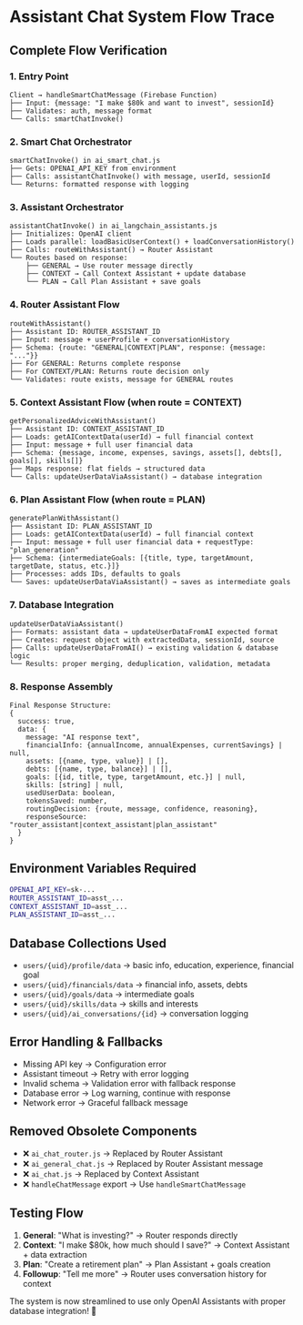 # Assistant Chat System Flow Trace

## **Complete Flow Verification**

### **1. Entry Point**
```
Client → handleSmartChatMessage (Firebase Function)
├── Input: {message: "I make $80k and want to invest", sessionId}
├── Validates: auth, message format
└── Calls: smartChatInvoke()
```

### **2. Smart Chat Orchestrator**
```
smartChatInvoke() in ai_smart_chat.js
├── Gets: OPENAI_API_KEY from environment
├── Calls: assistantChatInvoke() with message, userId, sessionId
└── Returns: formatted response with logging
```

### **3. Assistant Orchestrator**
```
assistantChatInvoke() in ai_langchain_assistants.js
├── Initializes: OpenAI client
├── Loads parallel: loadBasicUserContext() + loadConversationHistory()
├── Calls: routeWithAssistant() → Router Assistant
└── Routes based on response:
    ├── GENERAL → Use router message directly
    ├── CONTEXT → Call Context Assistant + update database
    └── PLAN → Call Plan Assistant + save goals
```

### **4. Router Assistant Flow**
```
routeWithAssistant()
├── Assistant ID: ROUTER_ASSISTANT_ID
├── Input: message + userProfile + conversationHistory  
├── Schema: {route: "GENERAL|CONTEXT|PLAN", response: {message: "..."}}
├── For GENERAL: Returns complete response
├── For CONTEXT/PLAN: Returns route decision only
└── Validates: route exists, message for GENERAL routes
```

### **5. Context Assistant Flow** (when route = CONTEXT)
```
getPersonalizedAdviceWithAssistant()
├── Assistant ID: CONTEXT_ASSISTANT_ID
├── Loads: getAIContextData(userId) → full financial context
├── Input: message + full user financial data
├── Schema: {message, income, expenses, savings, assets[], debts[], goals[], skills[]}
├── Maps response: flat fields → structured data
└── Calls: updateUserDataViaAssistant() → database integration
```

### **6. Plan Assistant Flow** (when route = PLAN)
```
generatePlanWithAssistant()
├── Assistant ID: PLAN_ASSISTANT_ID  
├── Loads: getAIContextData(userId) → full financial context
├── Input: message + full user financial data + requestType: "plan_generation"
├── Schema: {intermediateGoals: [{title, type, targetAmount, targetDate, status, etc.}]}
├── Processes: adds IDs, defaults to goals
└── Saves: updateUserDataViaAssistant() → saves as intermediate goals
```

### **7. Database Integration**
```
updateUserDataViaAssistant()
├── Formats: assistant data → updateUserDataFromAI expected format
├── Creates: request object with extractedData, sessionId, source
├── Calls: updateUserDataFromAI() → existing validation & database logic
└── Results: proper merging, deduplication, validation, metadata
```

### **8. Response Assembly**
```
Final Response Structure:
{
  success: true,
  data: {
    message: "AI response text",
    financialInfo: {annualIncome, annualExpenses, currentSavings} | null,
    assets: [{name, type, value}] | [],
    debts: [{name, type, balance}] | [],
    goals: [{id, title, type, targetAmount, etc.}] | null,
    skills: [string] | null,
    usedUserData: boolean,
    tokensSaved: number,
    routingDecision: {route, message, confidence, reasoning},
    responseSource: "router_assistant|context_assistant|plan_assistant"
  }
}
```

## **Environment Variables Required**
```bash
OPENAI_API_KEY=sk-...
ROUTER_ASSISTANT_ID=asst_...
CONTEXT_ASSISTANT_ID=asst_...  
PLAN_ASSISTANT_ID=asst_...
```

## **Database Collections Used**
- `users/{uid}/profile/data` → basic info, education, experience, financial goal
- `users/{uid}/financials/data` → financial info, assets, debts
- `users/{uid}/goals/data` → intermediate goals 
- `users/{uid}/skills/data` → skills and interests
- `users/{uid}/ai_conversations/{id}` → conversation logging

## **Error Handling & Fallbacks**
- Missing API key → Configuration error
- Assistant timeout → Retry with error logging
- Invalid schema → Validation error with fallback response
- Database error → Log warning, continue with response
- Network error → Graceful fallback message

## **Removed Obsolete Components**
- ❌ `ai_chat_router.js` → Replaced by Router Assistant
- ❌ `ai_general_chat.js` → Replaced by Router Assistant message
- ❌ `ai_chat.js` → Replaced by Context Assistant
- ❌ `handleChatMessage` export → Use `handleSmartChatMessage`

## **Testing Flow**
1. **General**: "What is investing?" → Router responds directly
2. **Context**: "I make $80k, how much should I save?" → Context Assistant + data extraction
3. **Plan**: "Create a retirement plan" → Plan Assistant + goals creation
4. **Followup**: "Tell me more" → Router uses conversation history for context

The system is now streamlined to use only OpenAI Assistants with proper database integration! 🎯 